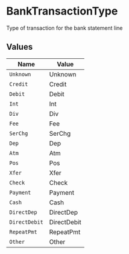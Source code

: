 # BankTransactionType

Type of transaction for the bank statement line


## Values

| Name          | Value         |
| ------------- | ------------- |
| `Unknown`     | Unknown       |
| `Credit`      | Credit        |
| `Debit`       | Debit         |
| `Int`         | Int           |
| `Div`         | Div           |
| `Fee`         | Fee           |
| `SerChg`      | SerChg        |
| `Dep`         | Dep           |
| `Atm`         | Atm           |
| `Pos`         | Pos           |
| `Xfer`        | Xfer          |
| `Check`       | Check         |
| `Payment`     | Payment       |
| `Cash`        | Cash          |
| `DirectDep`   | DirectDep     |
| `DirectDebit` | DirectDebit   |
| `RepeatPmt`   | RepeatPmt     |
| `Other`       | Other         |